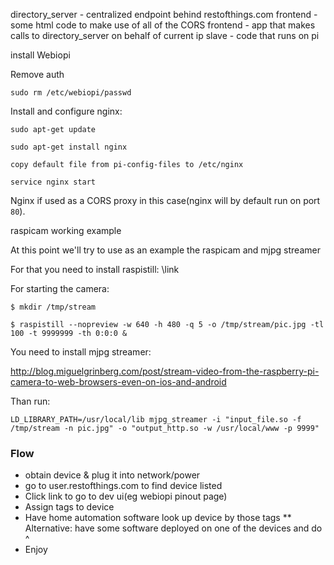directory_server - centralized endpoint behind restofthings.com
frontend - some html code to make use of all of the CORS
frontend - app that makes calls to directory_server on behalf of current ip
slave - code that runs on pi


install Webiopi

Remove auth

`sudo rm /etc/webiopi/passwd`

Install and configure nginx:

`sudo apt-get update`

`sudo apt-get install nginx`

`copy default file from pi-config-files to /etc/nginx`

`service nginx start`


Nginx if used as a CORS proxy in this case(nginx will by default run on port `80`).

raspicam working example

At this point we'll try to use as an example the raspicam and mjpg streamer




For that you need to install raspistill:
\\link

For starting the camera: 

`$ mkdir /tmp/stream`

`$ raspistill --nopreview -w 640 -h 480 -q 5 -o /tmp/stream/pic.jpg -tl 100 -t 9999999 -th 0:0:0 &`

You need to install mjpg streamer:

http://blog.miguelgrinberg.com/post/stream-video-from-the-raspberry-pi-camera-to-web-browsers-even-on-ios-and-android

Than run: 

`LD_LIBRARY_PATH=/usr/local/lib mjpg_streamer -i "input_file.so -f /tmp/stream -n pic.jpg" -o "output_http.so -w /usr/local/www -p 9999"`

### Flow
* obtain device & plug it into network/power
* go to user.restofthings.com to find device listed
* Click link to go to dev ui(eg webiopi pinout page)
* Assign tags to device
* Have home automation software look up device by those tags
** Alternative: have some software deployed on one of the devices and do ^
* Enjoy
